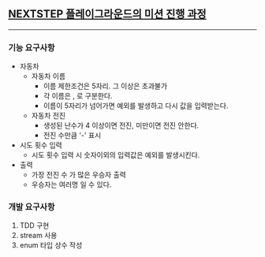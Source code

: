 ## [NEXTSTEP 플레이그라운드의 미션 진행 과정](https://github.com/next-step/nextstep-docs/blob/master/playground/README.md)

---
### 기능 요구사항

- 자동차 
  - 자동차 이름
    - 이름 제한조건은 5자리. 그 이상은 초과불가
    - 각 이름은 , 로 구분한다.
    - 이름이 5자리가 넘어가면 예외를 발생하고 다시 값을 입력받는다. 
  - 자동차 전진
    - 생성된 난수가 4 이상이면 전진, 미만이면 전진 안한다. 
    - 전진 수만큼 '-' 표시
- 시도 횟수 입력
  - 시도 횟수 입력 시 숫자이외의 입력값은 예외를 발생시킨다.
- 출력 
  - 가장 전진 수 가 많은 우승자 출력
  - 우승자는 여러명 일 수 있다. 

### 개발 요구사항

1. TDD 구현
2. stream 사용
3. enum 타입 상수 작성